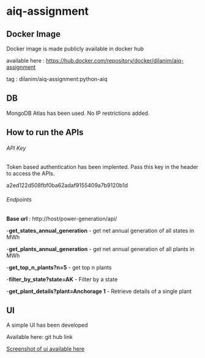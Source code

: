 # aiq-assignment

## Docker Image
Docker image is made publicly available in docker hub

available here : https://hub.docker.com/repository/docker/dilanim/aiq-assignment

tag : dilanim/aiq-assignment:python-aiq

## DB

MongoDB Atlas has been used. No IP restrictions added.

## How to run the APIs

###### API Key

Token based authentication has been implented. Pass this key in the header to access the APIs.

a2ed122d508fbf0ba62adaf9155409a7b9120b1d

###### Endpoints

**Base url** : http://host/power-generation/api/

-**get_states_annual_generation** - get net annual generation of all states in MWh

-**get_plants_annual_generation** - get net annual generation of all plants in MWh

-**get_top_n_plants?n=5** - get top n plants

-**filter_by_state?state=AK** - Filter by a state

-**get_plant_details?plant=Anchorage 1** - Retrieve details of a single plant

## UI
A simple UI has been developed

Available here: git hub link

    
[Screenshot of ui available here](ui.png)
